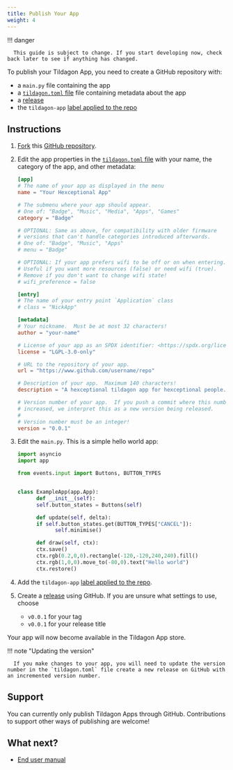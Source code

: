 ```yaml
---
title: Publish Your App
weight: 4
---
```


!!! danger

      This guide is subject to change. If you start developing now, check back later to see if anything has changed.

To publish your Tildagon App, you need to create a GitHub repository with:

- a `main.py` file containing the app
- a [`tildagon.toml` file](https://github.com/npentrel/tildagon-demo/blob/main/tildagon.toml) file containing metadata about the app
- a [release](https://docs.github.com/en/repositories/releasing-projects-on-github/managing-releases-in-a-repository#creating-a-release)
- the `tildagon-app` [label applied to the repo](https://docs.github.com/en/issues/using-labels-and-milestones-to-track-work/managing-labels#applying-a-label)

## Instructions

1. [Fork](https://docs.github.com/en/pull-requests/collaborating-with-pull-requests/working-with-forks/fork-a-repo) this [GitHub repository](https://github.com/hughrawlinson/tildagon-demo/).
2. Edit the app properties in the [`tildagon.toml` file](https://github.com/npentrel/tildagon-demo/blob/main/tildagon.toml) with your name, the category of the app, and other metadata:

      ```toml
      [app]
      # The name of your app as displayed in the menu
      name = "Your Hexceptional App"

      # The submenu where your app should appear.
      # One of: "Badge", "Music", "Media", "Apps", "Games"
      category = "Badge"

      # OPTIONAL: Same as above, for compatibility with older firmware
      # versions that can't handle categories introduced afterwards.
      # One of: "Badge", "Music", "Apps"
      # menu = "Badge"

      # OPTIONAL: If your app prefers wifi to be off or on when entering.
      # Useful if you want more resources (false) or need wifi (true).
      # Remove if you don't want to change wifi state!
      # wifi_preference = false

      [entry]
      # The name of your entry point `Application` class
      # class = "NickApp"

      [metadata]
      # Your nickname.  Must be at most 32 characters!
      author = "your-name"

      # License of your app as an SPDX identifier: <https://spdx.org/licenses/>
      license = "LGPL-3.0-only"

      # URL to the repository of your app.
      url = "https://www.github.com/username/repo"

      # Description of your app.  Maximum 140 characters!
      description = "A hexceptional tildagon app for hexceptional people."

      # Version number of your app.  If you push a commit where this number is
      # increased, we interpret this as a new version being released.
      #
      # Version number must be an integer!
      version = "0.0.1"
      ```

3. Edit the `main.py`. This is a simple hello world app:

      ```python
      import asyncio
      import app

      from events.input import Buttons, BUTTON_TYPES


      class ExampleApp(app.App):
            def __init__(self):
            self.button_states = Buttons(self)

            def update(self, delta):
            if self.button_states.get(BUTTON_TYPES["CANCEL"]):
                  self.minimise()

            def draw(self, ctx):
            ctx.save()
            ctx.rgb(0.2,0,0).rectangle(-120,-120,240,240).fill()
            ctx.rgb(1,0,0).move_to(-80,0).text("Hello world")
            ctx.restore()
      ```

4. Add the `tildagon-app` [label applied to the repo](https://docs.github.com/en/issues/using-labels-and-milestones-to-track-work/managing-labels#applying-a-label).

5. Create a [release](https://docs.github.com/en/repositories/releasing-projects-on-github/managing-releases-in-a-repository#creating-a-release) using GitHub. If you are unsure what settings to use, choose
      -  `v0.0.1` for your tag
      -  `v0.0.1` for your release title

Your app will now become available in the Tildagon App store.

!!! note "Updating the version"

      If you make changes to your app, you will need to update the version number in the `tildagon.toml` file create a new release on GitHub with an incremented version number.

## Support

You can currently only publish Tildagon Apps through GitHub. Contributions to support other ways of publishing are welcome!

## What next?

<div class="grid cards" markdown>

- [End user manual](../using-the-badge/end-user-manual.md)

</div>

[simulator]: https://github.com/emfcamp/badge-2024-software/tree/main/sim
